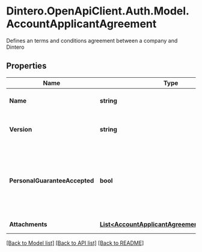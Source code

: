 # Dintero.OpenApiClient.Auth.Model.AccountApplicantAgreement
Defines an terms and conditions agreement between a company and Dintero 

## Properties

Name | Type | Description | Notes
------------ | ------------- | ------------- | -------------
**Name** | **string** | Defines the name of the agreement | [optional] 
**Version** | **string** | Defines the version of the agreement | [optional] 
**PersonalGuaranteeAccepted** | **bool** | The applicant has read and accepted the terms of a personal guarantee.  | [optional] 
**Attachments** | [**List&lt;AccountApplicantAgreementAttachments&gt;**](AccountApplicantAgreementAttachments.md) | attachment policies | [optional] 

[[Back to Model list]](../README.md#documentation-for-models) [[Back to API list]](../README.md#documentation-for-api-endpoints) [[Back to README]](../README.md)

